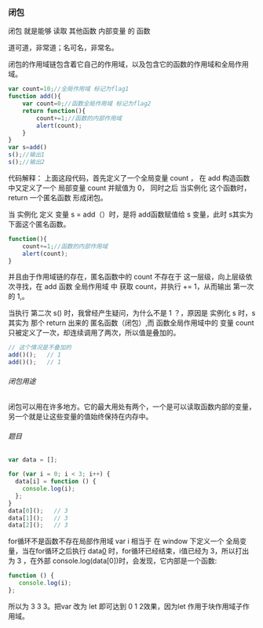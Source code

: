 ### 闭包

闭包 就是能够 读取 其他函数 内部变量 的 函数

道可道，非常道；名可名，非常名。

闭包的作用域链包含着它自己的作用域，以及包含它的函数的作用域和全局作用域。
```javascript
var count=10;//全局作用域 标记为flag1
function add(){
    var count=0;//函数全局作用域 标记为flag2
    return function(){
        count+=1;//函数的内部作用域
        alert(count);
    }
}
var s=add()
s();//输出1
s();//输出2
```
代码解释：
上面这段代码，首先定义了一个全局变量 count ， 在 add 构造函数中又定义了一个 局部变量 count 并赋值为 0， 同时之后 当实例化 这个函数时，return 一个匿名函数 形成闭包。

当 实例化 定义 变量 s = add（）时，是将 add函数赋值给 s 变量，此时 s其实为下面这个匿名函数。
```javascript
function(){
    count+=1;//函数的内部作用域
    alert(count);
}
```
并且由于作用域链的存在，匿名函数中的 count 不存在于 这一层级，向上层级依次寻找，在 add 函数 全局作用域 中 获取 count，并执行 += 1，从而输出 第一次的 1,。

当执行 第二次 s() 时，我曾经产生疑问，为什么不是 1 ？，原因是 实例化 s 时，s其实为 那个 return 出来的 匿名函数（闭包）,而 函数全局作用域中的 变量 count 只被定义了一次，却连续调用了两次，所以值是叠加的。
```javascript
// 这个情况是不叠加的
add()();   // 1
add()();   // 1
```
###### 闭包用途

闭包可以用在许多地方。它的最大用处有两个，一个是可以读取函数内部的变量，另一个就是让这些变量的值始终保持在内存中。

###### 题目 
```javascript
var data = [];

for (var i = 0; i < 3; i++) {
  data[i] = function () {
    console.log(i);
  };
}
data[0]();   // 3
data[1]();   // 3
data[2]();   // 3
```
for循环不是函数不存在局部作用域 var i 相当于 在 window 下定义一个 全局变量，当在for循环之后执行 data[0]() 时，for循环已经结束，i值已经为 3，所以打出为 3 ，在外部 console.log(data[0])时，会发现，它内部是一个函数: 
```javascript
function () {
   console.log(i);
};
```
所以为 3 3 3。把var 改为 let 即可达到 0 1 2效果，因为let 作用于块作用域子作用域。


